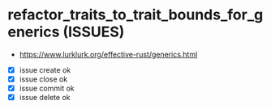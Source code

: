 # refactor_traits_to_trait_bounds_for_generics (ISSUES)

- https://www.lurklurk.org/effective-rust/generics.html

- [x] issue create ok
- [x] issue close ok
- [x] issue commit ok
- [x] issue delete ok
